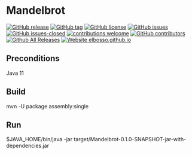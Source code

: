 # Mandelbrot

<!---
[![start with why](https://img.shields.io/badge/start%20with-why%3F-brightgreen.svg?style=flat)](http://www.ted.com/talks/simon_sinek_how_great_leaders_inspire_action)
--->
[![GitHub release](https://img.shields.io/github/release/elbosso/mandelbrot/all.svg?maxAge=1)](https://GitHub.com/elbosso/qbrowser/releases/)
[![GitHub tag](https://img.shields.io/github/tag/elbosso/mandelbrot.svg)](https://GitHub.com/elbosso/qbrowser/tags/)
[![GitHub license](https://img.shields.io/github/license/elbosso/mandelbrot.svg)](https://github.com/elbosso/qbrowser/blob/master/LICENSE)
[![GitHub issues](https://img.shields.io/github/issues/elbosso/mandelbrot.svg)](https://GitHub.com/elbosso/qbrowser/issues/)
[![GitHub issues-closed](https://img.shields.io/github/issues-closed/elbosso/mandelbrot.svg)](https://GitHub.com/elbosso/qbrowser/issues?q=is%3Aissue+is%3Aclosed)
[![contributions welcome](https://img.shields.io/badge/contributions-welcome-brightgreen.svg?style=flat)](https://github.com/elbosso/qbrowser/issues)
[![GitHub contributors](https://img.shields.io/github/contributors/elbosso/mandelbrot.svg)](https://GitHub.com/elbosso/qbrowser/graphs/contributors/)
[![Github All Releases](https://img.shields.io/github/downloads/elbosso/mandelbrot/total.svg)](https://github.com/elbosso/qbrowser)
[![Website elbosso.github.io](https://img.shields.io/website-up-down-green-red/https/elbosso.github.io.svg)](https://elbosso.github.io/)

## Preconditions

Java 11

## Build
mvn -U package assembly:single

## Run
$JAVA_HOME/bin/java -jar target/Mandelbrot-0.1.0-SNAPSHOT-jar-with-dependencies.jar
